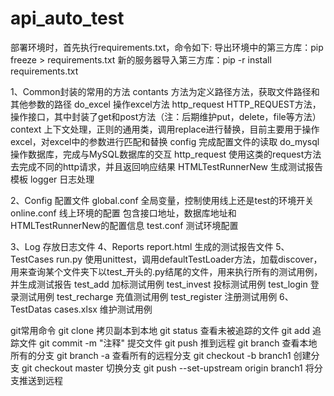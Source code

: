# api_auto_test
部署环境时，首先执行requirements.txt，命令如下:
    导出环境中的第三方库：pip freeze > requirements.txt
    新的服务器导入第三方库：pip -r install requirements.txt


1、Common封装的常用的方法
    contants 方法为定义路径方法，获取文件路径和其他参数的路径
    do_excel 操作excel方法
    http_request  HTTP_REQUEST方法，操作接口，其中封装了get和post方法（注：后期维护put，delete，file等方法）
    context 上下文处理，正则的通用类，调用replace进行替换，目前主要用于操作excel，对excel中的参数进行匹配和替换
    config 完成配置文件的读取
    do_mysql 操作数据库，完成与MySQL数据库的交互
    http_request 使用这类的request方法去完成不同的http请求，并且返回响应结果
    HTMLTestRunnerNew 生成测试报告模板
    logger 日志处理

2、Config    配置文件
    global.conf 全局变量，控制使用线上还是test的环境开关
    online.conf 线上环境的配置  包含接口地址，数据库地址和HTMLTestRunnerNew的配置信息
    test.conf   测试环境配置

3、Log
    存放日志文件
4、Reports
    report.html 生成的测试报告文件
5、TestCases
    run.py  使用unittest，调用defaultTestLoader方法，加载discover，用来查询某个文件夹下以test_开头的.py结尾的文件，用来执行所有的测试用例，并生成测试报告
    test_add 加标测试用例
    test_invest 投标测试用例
    test_login 登录测试用例
    test_recharge 充值测试用例
    test_register 注册测试用例
6、TestDatas
    cases.xlsx 维护测试用例


git常用命令
    git clone 拷贝副本到本地
    git status 查看未被追踪的文件
    git add 追踪文件
    git commit -m "注释" 提交文件
    git push 推到远程
    git branch 查看本地所有的分支
    git branch -a 查看所有的远程分支
    git checkout -b branch1 创建分支
    git checkout master 切换分支
    git push --set-upstream origin branch1 将分支推送到远程

